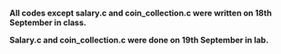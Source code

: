 **All codes except salary.c and coin_collection.c were written on 18th September in class.**

**Salary.c and coin_collection.c were done on 19th September in lab.**
